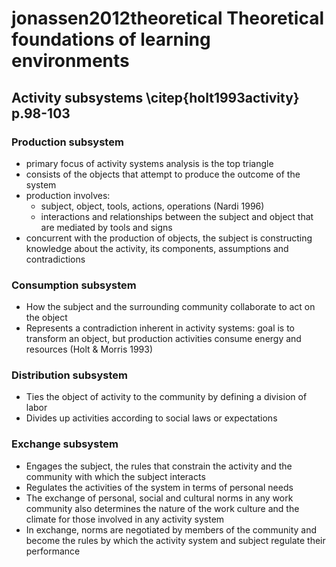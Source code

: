 # jonassen2012theoretical Theoretical foundations of learning environments

## Activity subsystems \citep{holt1993activity} p.98-103

### Production subsystem
- primary focus of activity systems analysis is the top triangle
- consists of the objects that attempt to produce the outcome of the system
- production involves:
  - subject, object, tools, actions, operations (Nardi 1996)
  - interactions and relationships between the subject and object that are mediated by tools and signs
- concurrent with the production of objects, the subject is constructing knowledge about the activity, its components, assumptions and contradictions

### Consumption subsystem

- How the subject and the surrounding community collaborate to act on the object
- Represents a contradiction inherent in activity systems: goal is to transform an object, but production activities consume energy and resources (Holt & Morris 1993)

### Distribution subsystem

- Ties the object of activity to the community by defining a division of labor
- Divides up activities according to social laws or expectations

### Exchange subsystem

- Engages the subject, the rules that constrain the activity and the community with which the subject interacts
- Regulates the activities of the system in terms of personal needs
- The exchange of personal, social and cultural norms in any work community also determines the nature of the work culture and the climate for those involved in any activity system
- In exchange, norms are negotiated by members of the community and become the rules by which the activity system and subject regulate their performance
